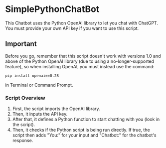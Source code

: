 # SimplePythonChatBot
This Chatbot uses the Python OpenAI library to let you chat with ChatGPT. You must provide your own API key if you want to use this script.

## Important
Before you go, remember that this script doesn't work with versions 1.0 and above of the Python OpenAI library (due to using a no-longer-supported feature), so when installing OpenAI, you must instead use the command:

`pip install openai==0.28`

in Terminal or Command Prompt.

### Script Overview
1. First, the script imports the OpenAI library.
2. Then, it inputs the API key.
3. After that, it defines a Python function to start chatting with you (look in the script).
4. Then, it checks if the Python script is being run directly. If true, the script then adds "You:" for your input and "Chatbot:" for the chatbot's response.
